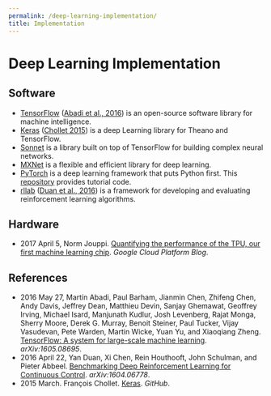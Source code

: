 ```yaml
---
permalink: /deep-learning-implementation/
title: Implementation
---
```

# Deep Learning Implementation

## Software

* [TensorFlow](https://www.tensorflow.org/) ([Abadi et al., 2016](https://arxiv.org/abs/1605.08695)) is an open-source software library for machine intelligence.
* [Keras](https://keras.io/) ([Chollet 2015](https://github.com/fchollet/keras)) is a deep Learning library for Theano and TensorFlow.
* [Sonnet](https://github.com/deepmind/sonnet) is a library built on top of TensorFlow for building complex neural networks.
* [MXNet](http://mxnet.io/) is a flexible and efficient library for deep learning.
* [PyTorch](http://pytorch.org/) is a deep learning framework that puts Python first. This [repository](https://github.com/yunjey/pytorch-tutorial) provides tutorial code.
* [rllab](https://github.com/openai/rllab) ([Duan et al., 2016](https://arxiv.org/abs/1604.06778)) is a framework for developing and evaluating reinforcement learning algorithms.

## Hardware

* 2017 April 5, Norm Jouppi. [Quantifying the performance of the TPU, our first machine learning chip](https://cloudplatform.googleblog.com/2017/04/quantifying-the-performance-of-the-TPU-our-first-machine-learning-chip.html). *Google Cloud Platform Blog*.

## References

* 2016 May 27, Martín Abadi, Paul Barham, Jianmin Chen, Zhifeng Chen, Andy Davis, Jeffrey Dean, Matthieu Devin, Sanjay Ghemawat, Geoffrey Irving, Michael Isard, Manjunath Kudlur, Josh Levenberg, Rajat Monga, Sherry Moore, Derek G. Murray, Benoit Steiner, Paul Tucker, Vijay Vasudevan, Pete Warden, Martin Wicke, Yuan Yu, and Xiaoqiang Zheng. [TensorFlow: A system for large-scale machine learning](https://arxiv.org/abs/1605.08695). *arXiv:1605.08695*.
* 2016 April 22, Yan Duan, Xi Chen, Rein Houthooft, John Schulman, and Pieter Abbeel. [Benchmarking Deep Reinforcement Learning for Continuous Control](https://arxiv.org/abs/1604.06778). *arXiv:1604.06778*.
* 2015 March. François Chollet. [Keras](https://github.com/fchollet/keras). *GitHub*.
